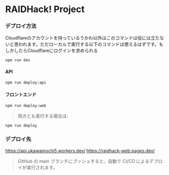 # RAIDHack! Project

### デプロイ方法
Cloudflareのアカウントを持っているうかわ以外はこのコマンドは役には立たないと思われます。ただローカルで実行する以下のコマンドは使えるはずです。もしかしたらCloudflareにログインを求められる
```bash
npm run dev
```
#### API
```bash
npm run deploy:api
```

#### フロントエンド
```bash
npm run deploy:web
```

> 両方とも実行する場合は:
```bash
npm run deploy
```
### デプロイ先
https://api.ukawamochi5.workers.dev/
https://raidhack-web.pages.dev/


> GitHub の main ブランチにプッシュすると、自動で CI/CD によるデプロイが実行されます。
